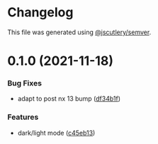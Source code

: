 # Changelog

This file was generated using [@jscutlery/semver](https://github.com/jscutlery/semver).

# 0.1.0 (2021-11-18)


### Bug Fixes

* adapt to post nx 13 bump ([df34b1f](https://github.com/platyplus/platydev/commit/df34b1f76497205536952dc3ec91aa66fb7f27c4))


### Features

* dark/light mode ([c45eb13](https://github.com/platyplus/platydev/commit/c45eb135535b6df72b71ef28fb9f450e10b43324))
